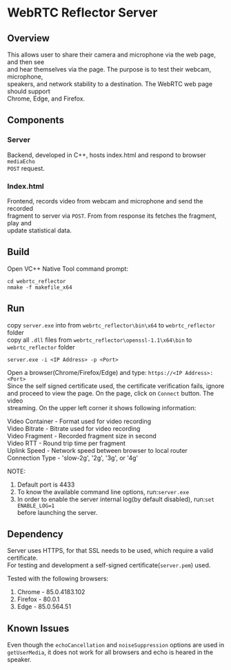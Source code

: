 WebRTC Reflector Server
===========
## Overview

This allows user to share their camera and microphone via the web page, and then see  
and hear themselves via the page. The purpose is to test their webcam, microphone,  
speakers, and network stability to a destination. The WebRTC web page should support  
Chrome, Edge, and Firefox.  

## Components
### Server
Backend, developed in C++, hosts index.html and respond to browser ```mediaEcho```  
```POST``` request.  
### Index.html
Frontend, records video from webcam and microphone and send the recorded  
fragment to server via ```POST```. From from response its fetches the fragment, play and  
update statistical data.   

## Build
Open VC++ Native Tool command prompt:  
```
cd webrtc_reflector
nmake -f makefile_x64
```

## Run
copy ```server.exe``` into from ```webrtc_reflector\bin\x64``` to ```webrtc_reflector``` folder  
copy all ```.dll``` files from ```webrtc_reflector\openssl-1.1\x64\bin``` to ```webrtc_reflector``` folder  
```
server.exe -i <IP Address> -p <Port>
```
Open a browser(Chrome/Firefox/Edge) and type: ```https://<IP Address>:<Port>```  
Since the self signed certificate used, the certificate verification fails, ignore  
and proceed to view the page. On the page, click on ```Connect``` button. The video  
streaming. On the upper left corner it shows following information:  
  
Video Container - Format used for video recording  
Video Bitrate - Bitrate used for video recording  
Video Fragment - Recorded fragment size in second  
Video RTT - Round trip time per fragment  
Uplink Speed - Network speed between browser to local router  
Connection Type - 'slow-2g', '2g', '3g', or '4g'    

NOTE:  
1. Default port is 4433  
2. To know the available command line options, run:```server.exe```  
3. In order to enable the server internal log(by default disabled), run:```set ENABLE_LOG=1```  
before launching the server.     

## Dependency
Server uses HTTPS, for that SSL needs to be used, which require a valid certificate.  
For testing and development a self-signed certificate(```server.pem```) used.  
  
Tested with the following browsers:  
1. Chrome - 85.0.4183.102  
2. Firefox - 80.0.1  
3. Edge - 85.0.564.51  

## Known Issues
Even though the ```echoCancellation``` and ```noiseSuppression``` options are used in  
```getUserMedia```, it does not work for all browsers and echo is heared in the speaker.    
 
